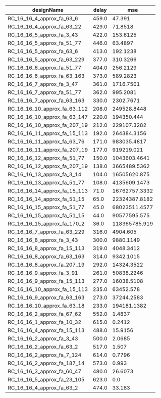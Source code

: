| designName                   | delay | mse           |
| ---------------------------- | ----- | ------------- |
| RC_16_16_4_approx_fa_63_6    | 459.0 | 47.391        |
| RC_16_16_4_approx_fa_63_22   | 429.0 | 71.8518       |
| RC_16_16_5_approx_fa_3_43    | 422.0 | 153.6125      |
| RC_16_16_5_approx_fa_51_77   | 446.0 | 63.4897       |
| RC_16_16_5_approx_fa_63_6    | 413.0 | 192.1238      |
| RC_16_16_5_approx_fa_63_229  | 377.0 | 310.3266      |
| RC_16_16_6_approx_fa_51_77   | 404.0 | 256.2129      |
| RC_16_16_6_approx_fa_63_163  | 373.0 | 589.2823      |
| RC_16_16_7_approx_fa_3_47    | 361.0 | 1716.7501     |
| RC_16_16_7_approx_fa_51_77   | 362.0 | 995.2081      |
| RC_16_16_7_approx_fa_63_163  | 330.0 | 2302.7671     |
| RC_16_16_10_approx_fa_63_112 | 208.0 | 249528.8448   |
| RC_16_16_10_approx_fa_63_147 | 220.0 | 194350.444    |
| RC_16_16_10_approx_fa_207_19 | 212.0 | 229107.3282   |
| RC_16_16_11_approx_fa_15_113 | 192.0 | 264384.3156   |
| RC_16_16_11_approx_fa_63_76  | 171.0 | 983035.4817   |
| RC_16_16_11_approx_fa_207_19 | 177.0 | 919219.021    |
| RC_16_16_12_approx_fa_51_77  | 150.0 | 1043603.4641  |
| RC_16_16_12_approx_fa_207_19 | 138.0 | 3665489.5362  |
| RC_16_16_13_approx_fa_3_14   | 104.0 | 16505620.875  |
| RC_16_16_13_approx_fa_51_77  | 108.0 | 4135609.1473  |
| RC_16_16_14_approx_fa_15_113 | 71.0  | 16762757.3332 |
| RC_16_16_14_approx_fa_51_15  | 65.0  | 22324387.8182 |
| RC_16_16_15_approx_fa_51_77  | 45.0  | 68023511.4577 |
| RC_16_16_15_approx_fa_51_15  | 44.0  | 90577595.575  |
| RC_16_16_15_approx_fa_170_2  | 36.0  | 118365785.919 |
| RC_16_16_7_approx_fa_63_229  | 316.0 | 4904.605      |
| RC_16_16_8_approx_fa_3_43    | 300.0 | 9880.1149     |
| RC_16_16_8_approx_fa_15_113  | 319.0 | 4048.3412     |
| RC_16_16_8_approx_fa_63_163  | 314.0 | 9342.1015     |
| RC_16_16_8_approx_fa_207_19  | 292.0 | 14324.3522    |
| RC_16_16_9_approx_fa_3_91    | 261.0 | 50838.2246    |
| RC_16_16_9_approx_fa_15_113  | 277.0 | 16038.5108    |
| RC_16_16_10_approx_fa_15_113 | 235.0 | 63452.578     |
| RC_16_16_9_approx_fa_63_163  | 273.0 | 37244.2583    |
| RC_16_16_10_approx_fa_63_18  | 233.0 | 194181.1382   |
| RC_16_16_2_approx_fa_67_62   | 552.0 | 1.4837        |
| RC_16_16_1_approx_fa_10_32   | 615.0 | 0.2412        |
| RC_16_16_4_approx_fa_15_113  | 488.0 | 15.9156       |
| RC_16_16_2_approx_fa_3_43    | 500.0 | 2.0685        |
| RC_16_16_2_approx_fa_63_2    | 517.0 | 1.507         |
| RC_16_16_2_approx_fa_7_124   | 614.0 | 0.7796        |
| RC_16_16_2_approx_fa_187_14  | 573.0 | 0.993         |
| RC_16_16_3_approx_fa_60_47   | 480.0 | 26.6073       |
| RC_16_16_5_approx_fa_23_105  | 623.0 | 0.0           |
| RC_16_16_4_approx_fa_63_2    | 474.0 | 33.183        |
